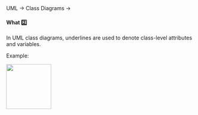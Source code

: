 <div id="path">UML &rarr; Class Diagrams &rarr;</div>

<div id="title">

#### What :two:

</div>

<div id="body">

In UML class diagrams, underlines are used to denote class-level attributes and variables.

<tip-box>

Example:

<img src="{{baseUrl}}/uml/classDiagrams/classLevelMembers/what/images/student.png" height="120" />
<p/>

</tip-box>

</div>

<div id="extras">
</div>

</div>
